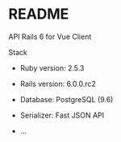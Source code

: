 # README

API Rails 6 for Vue Client

Stack

* Ruby version: 2.5.3

* Rails version: 6.0.0.rc2

* Database: PostgreSQL (9.6)

* Serializer: Fast JSON API

* ...

